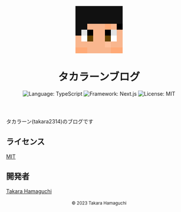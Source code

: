 <header align="center">
<a href="https://github.com/takara2314/blog.2314.tk">
    <img src="./public/favicon.svg" width="128" height="128" alt="logo" />
</a>

# タカラーンブログ

![Language: TypeScript](https://img.shields.io/badge/Language-TypeScript-3178c6?style=for-the-badge&logo=TypeScript&logoColor=white)
![Framework: Next.js](https://img.shields.io/badge/Framework-Next.js-000000?style=for-the-badge&logo=next.js)
![License: MIT](https://img.shields.io/badge/License-MIT-a31f34?style=for-the-badge)

</header>

タカラーン(takara2314)のブログです

## ライセンス

[MIT](./LICENSE)

## 開発者

[Takara Hamaguchi](https://github.com/takara2314)

<footer align="center">
<small>
© 2023 Takara Hamaguchi
</small>
</footer>
